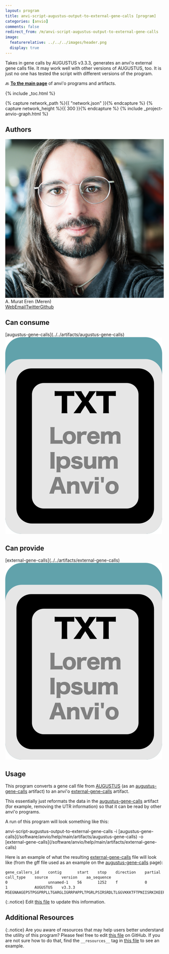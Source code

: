 ```yaml
---
layout: program
title: anvi-script-augustus-output-to-external-gene-calls [program]
categories: [anvio]
comments: false
redirect_from: /m/anvi-script-augustus-output-to-external-gene-calls
image:
  featurerelative: ../../../images/header.png
  display: true
---
```


Takes in gene calls by AUGUSTUS v3.3.3, generates an anvi&#x27;o external gene calls file. It may work well with other versions of AUGUSTUS, too. It is just no one has tested the script with different versions of the program.

🔙 **[To the main page](../../)** of anvi'o programs and artifacts.


{% include _toc.html %}
<div id="svg" class="subnetwork"></div>
{% capture network_path %}{{ "network.json" }}{% endcapture %}
{% capture network_height %}{{ 300 }}{% endcapture %}
{% include _project-anvio-graph.html %}


## Authors

<div class="page-author"><div class="page-author-info"><div class="page-person-photo"><img class="page-person-photo-img" src="../../images/authors/meren.jpg" /></div><div class="page-person-info-box"><span class="page-author-name">A. Murat Eren (Meren)</span><div class="page-author-social-box"><a href="http://meren.org" class="person-social" target="_blank"><i class="fa fa-fw fa-home"></i>Web</a><a href="mailto:a.murat.eren@gmail.com" class="person-social" target="_blank"><i class="fa fa-fw fa-envelope-square"></i>Email</a><a href="http://twitter.com/merenbey" class="person-social" target="_blank"><i class="fa fa-fw fa-twitter-square"></i>Twitter</a><a href="http://github.com/meren" class="person-social" target="_blank"><i class="fa fa-fw fa-github"></i>Github</a></div></div></div></div>



## Can consume


<p style="text-align: left" markdown="1"><span class="artifact-r">[augustus-gene-calls](../../artifacts/augustus-gene-calls) <img src="../../images/icons/TXT.png" class="artifact-icon-mini" /></span></p>


## Can provide


<p style="text-align: left" markdown="1"><span class="artifact-p">[external-gene-calls](../../artifacts/external-gene-calls) <img src="../../images/icons/TXT.png" class="artifact-icon-mini" /></span></p>


## Usage


This program converts a gene call file from [AUGUSTUS](http://bioinf.uni-greifswald.de/augustus/) (as an <span class="artifact-n">[augustus-gene-calls](/software/anvio/help/main/artifacts/augustus-gene-calls)</span> artifact) to an anvi'o <span class="artifact-n">[external-gene-calls](/software/anvio/help/main/artifacts/external-gene-calls)</span> artifact. 

This essentially just reformats the data in the <span class="artifact-n">[augustus-gene-calls](/software/anvio/help/main/artifacts/augustus-gene-calls)</span> artifact (for example, removing the UTR information) so that it can be read by other anvi'o programs. 

A run of this program will look something like this:

<div class="codeblock" markdown="1">
anvi&#45;script&#45;augustus&#45;output&#45;to&#45;external&#45;gene&#45;calls &#45;i <span class="artifact&#45;n">[augustus&#45;gene&#45;calls](/software/anvio/help/main/artifacts/augustus&#45;gene&#45;calls)</span>
                                                   &#45;o <span class="artifact&#45;n">[external&#45;gene&#45;calls](/software/anvio/help/main/artifacts/external&#45;gene&#45;calls)</span>
</div>

Here is an example of what the resulting <span class="artifact-n">[external-gene-calls](/software/anvio/help/main/artifacts/external-gene-calls)</span> file will look like (from the gff file used as an example on the <span class="artifact-n">[augustus-gene-calls](/software/anvio/help/main/artifacts/augustus-gene-calls)</span> page):  

    gene_callers_id    contig       start    stop    direction    partial    call_type    source      version    aa_sequence
    0                  unnamed-1    56       1252    f            0          1            AUGUSTUS    v3.3.3     MSEGNAAGEPSTPGGPRPLLTGARGLIGRRPAPPLTPGRLPSIRSRDLTLGGVKKKTFTPNIISRKIKEEPKEEVTVKKEKRERDRDRQREGHGRGRGRPEVIQSHSIFEQGPAEMMKKKGNWDKTVDVSDMGPSHIINIKKEKRETDEETKQILRMLEKDDFLDDPGLRNDTRNMPVQLPLAHSGWLFKEENDEPDVKPWLAGPKEEDMEVDIPAVKVKEEPRDEEEEAKMKAPPKAARKTPGLPKDVSVAELLRELSLTKEEELLFLQLPDTLPGQPPTQDIKPIKTEVQGEDGQVVLIKQEKDREAKLAENACTLADLTEGQVGKLLIRKSGRVQLLLGKVTLDVTMGTACSFLQELVSVGLGDSRTGEMTVLGHVKHKLVCSPDFESLLDHKHR



{:.notice}
Edit [this file](https://github.com/merenlab/anvio/tree/master/anvio/docs/programs/anvi-script-augustus-output-to-external-gene-calls.md) to update this information.


## Additional Resources



{:.notice}
Are you aware of resources that may help users better understand the utility of this program? Please feel free to edit [this file](https://github.com/merenlab/anvio/tree/master/bin/anvi-script-augustus-output-to-external-gene-calls) on GitHub. If you are not sure how to do that, find the `__resources__` tag in [this file](https://github.com/merenlab/anvio/blob/master/bin/anvi-interactive) to see an example.
